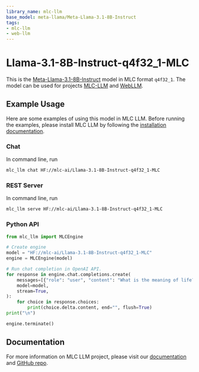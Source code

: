 ```yaml
---
library_name: mlc-llm
base_model: meta-llama/Meta-Llama-3.1-8B-Instruct
tags:
- mlc-llm
- web-llm
---
```


# Llama-3.1-8B-Instruct-q4f32_1-MLC

This is the [Meta-Llama-3.1-8B-Instruct](https://huggingface.co/meta-llama/Meta-Llama-3.1-8B-Instruct) model in MLC format `q4f32_1`.
The model can be used for projects [MLC-LLM](https://github.com/mlc-ai/mlc-llm) and [WebLLM](https://github.com/mlc-ai/web-llm).

## Example Usage

Here are some examples of using this model in MLC LLM.
Before running the examples, please install MLC LLM by following the [installation documentation](https://llm.mlc.ai/docs/install/mlc_llm.html#install-mlc-packages).

### Chat

In command line, run
```bash
mlc_llm chat HF://mlc-ai/Llama-3.1-8B-Instruct-q4f32_1-MLC
```

### REST Server

In command line, run
```bash
mlc_llm serve HF://mlc-ai/Llama-3.1-8B-Instruct-q4f32_1-MLC
```

### Python API

```python
from mlc_llm import MLCEngine

# Create engine
model = "HF://mlc-ai/Llama-3.1-8B-Instruct-q4f32_1-MLC"
engine = MLCEngine(model)

# Run chat completion in OpenAI API.
for response in engine.chat.completions.create(
    messages=[{"role": "user", "content": "What is the meaning of life?"}],
    model=model,
    stream=True,
):
    for choice in response.choices:
        print(choice.delta.content, end="", flush=True)
print("\n")

engine.terminate()
```

## Documentation

For more information on MLC LLM project, please visit our [documentation](https://llm.mlc.ai/docs/) and [GitHub repo](http://github.com/mlc-ai/mlc-llm).
